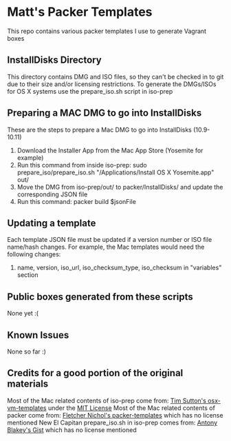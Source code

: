 Matt's Packer Templates
==============
This repo contains various packer templates I use to generate Vagrant boxes

InstallDisks Directory
------------
This directory contains DMG and ISO files, so they can't be checked in to git due to their size and/or licensing restrictions.
To generate the DMGs/ISOs for OS X systems use the prepare_iso.sh script in iso-prep

Preparing a MAC DMG to go into InstallDisks
------------
These are the steps to prepare a Mac DMG to go into InstallDisks (10.9-10.11)
  1. Download the Installer App from the Mac App Store (Yosemite for example)
  2. Run this command from inside iso-prep: sudo prepare_iso/prepare_iso.sh "/Applications/Install OS X Yosemite.app" out/
  3. Move the DMG from iso-prep/out/ to packer/InstallDisks/ and update the corresponding JSON file
  4. Run this command: packer build $jsonFile

Updating a template
------------
Each template JSON file must be updated if a version number or ISO file name/hash changes.
For example, the Mac templates would need the following changes:
  1. name, version, iso_url, iso_checksum_type, iso_checksum in "variables" section

Public boxes generated from these scripts
-----------------------------------------

None yet :(

Known Issues
------------
None so far :)

Credits for a good portion of the original materials
----------------------------------------------------

Most of the Mac related contents of iso-prep come from: [Tim Sutton's osx-vm-templates](https://github.com/timsutton/osx-vm-templates) under the [MIT License](https://github.com/timsutton/osx-vm-templates/blob/master/LICENSE.md)
Most of the Mac related contents of packer come from: [Fletcher Nichol's packer-templates](https://github.com/fnichol/packer-templates) which has no license mentioned
New El Capitan prepare_iso.sh in iso-prep comes from: [Antony Blakey's Gist](https://gist.github.com/AntonyBlakey/e0116fe82e596c5005d8) which has no license mentioned
